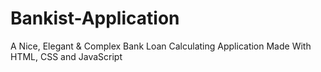 # Bankist-Application
A Nice, Elegant &amp; Complex Bank Loan Calculating Application Made With HTML, CSS and JavaScript
